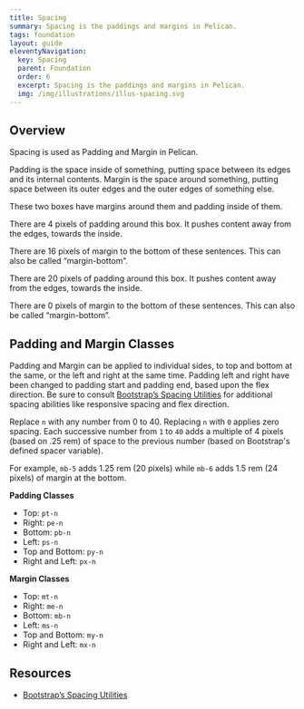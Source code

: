 ```yaml
---
title: Spacing
summary: Spacing is the paddings and margins in Pelican.
tags: foundation
layout: guide
eleventyNavigation:
  key: Spacing
  parent: Foundation
  order: 6
  excerpt: Spacing is the paddings and margins in Pelican.
  img: /img/illustrations/illus-spacing.svg
---
```


## Overview

Spacing is used as Padding and Margin in Pelican.

Padding is the space inside of something, putting space between its edges and its internal contents. Margin is the space around something, putting space between its outer edges and the outer edges of something else.

These two boxes have margins around them and padding inside of them.

<div class="row mb-12">
    <div class="col-md-6 mb-6 mb-lg-0">
        <div class="p-1 bg-ui text-white rounded-lg">
            <p>There are 4 pixels of padding around this box. It pushes content away from the edges, towards the inside.</p>
            <p>There are 16 pixels of margin to the bottom of these sentences. This can also be called “margin-bottom”.</p>
        </div>
    </div>
    <div class="col-md-6">
        <div class="p-5 bg-ui text-white rounded-lg">
            <p class="mb-0">There are 20 pixels of padding around this box. It pushes content away from the edges, towards the inside.</p>
            <p class="mb-0">There are 0 pixels of margin to the bottom of these sentences. This can also be called “margin-bottom”.</p>
        </div>
    </div>
</div>

## Padding and Margin Classes

Padding and Margin can be applied to individual sides, to top and bottom at the same, or the left and right at the same time. Padding left and right have been changed to padding start and padding end, based upon the flex direction. Be sure to consult [Bootstrap’s Spacing Utilities](https://getbootstrap.com/docs/5.2/utilities/spacing/) for additional spacing abilities like responsive spacing and flex direction.

Replace `n` with any number from 0 to 40. Replacing `n` with `0` applies zero spacing. Each successive number from `1` to `40` adds a multiple of 4 pixels (based on .25 rem) of space to the previous number (based on Bootstrap's defined spacer variable).

For example, `mb-5` adds 1.25 rem (20 pixels) while `mb-6` adds 1.5 rem (24 pixels) of margin at the bottom.

**Padding Classes**

- Top: `pt-n`
- Right: `pe-n`
- Bottom: `pb-n`
- Left: `ps-n`
- Top and Bottom: `py-n`
- Right and Left: `px-n`

**Margin Classes**

- Top: `mt-n`
- Right: `me-n`
- Bottom: `mb-n`
- Left: `ms-n`
- Top and Bottom: `my-n`
- Right and Left: `mx-n`

## Resources

- [Bootstrap’s Spacing Utilities](https://getbootstrap.com/docs/5.2/utilities/spacing/)
